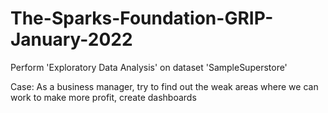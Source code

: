 # The-Sparks-Foundation-GRIP-January-2022
Perform 'Exploratory Data Analysis' on dataset 'SampleSuperstore'

Case: As a business manager, try to find out the weak areas where we can work to make more profit, create dashboards
